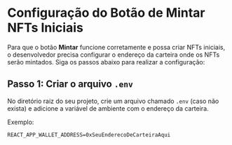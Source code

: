 # Configuração do Botão de Mintar NFTs Iniciais

Para que o botão **Mintar** funcione corretamente e possa criar NFTs iniciais, o desenvolvedor precisa configurar o endereço da carteira onde os NFTs serão mintados. Siga os passos abaixo para realizar a configuração:

## Passo 1: Criar o arquivo `.env`

No diretório raiz do seu projeto, crie um arquivo chamado `.env` (caso não exista) e adicione a variável de ambiente com o endereço da carteira.

Exemplo:

```env
REACT_APP_WALLET_ADDRESS=0xSeuEnderecoDeCarteiraAqui
